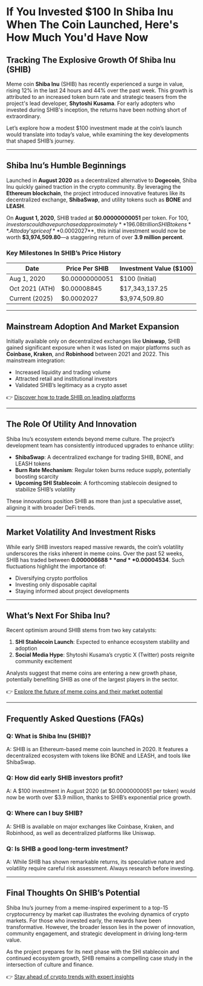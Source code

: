# If You Invested $100 In Shiba Inu When The Coin Launched, Here's How Much You'd Have Now

## Tracking The Explosive Growth Of Shiba Inu (SHIB)

Meme coin **Shiba Inu** (SHIB) has recently experienced a surge in value, rising 12% in the last 24 hours and 44% over the past week. This growth is attributed to an increased token burn rate and strategic teasers from the project's lead developer, **Shytoshi Kusama**. For early adopters who invested during SHIB's inception, the returns have been nothing short of extraordinary.

Let’s explore how a modest $100 investment made at the coin’s launch would translate into today’s value, while examining the key developments that shaped SHIB’s journey.

---

## Shiba Inu’s Humble Beginnings

Launched in **August 2020** as a decentralized alternative to **Dogecoin**, Shiba Inu quickly gained traction in the crypto community. By leveraging the **Ethereum blockchain**, the project introduced innovative features like its decentralized exchange, **ShibaSwap**, and utility tokens such as **BONE** and **LEASH**.

On **August 1, 2020**, SHIB traded at **$0.00000000051** per token. For $100, investors could have purchased approximately **196.08 trillion SHIB tokens**. At today’s price of **$0.0002027**, this initial investment would now be worth **$3,974,509.80**—a staggering return of over **3.9 million percent**.

### Key Milestones In SHIB’s Price History
| Date          | Price Per SHIB | Investment Value ($100) |
|---------------|----------------|-------------------------|
| Aug 1, 2020   | $0.00000000051 | $100 (Initial)          |
| Oct 2021 (ATH)| $0.00008845    | $17,343,137.25          |
| Current (2025) | $0.0002027     | $3,974,509.80           |

---

## Mainstream Adoption And Market Expansion

Initially available only on decentralized exchanges like **Uniswap**, SHIB gained significant exposure when it was listed on major platforms such as **Coinbase, Kraken**, and **Robinhood** between 2021 and 2022. This mainstream integration:

- Increased liquidity and trading volume
- Attracted retail and institutional investors
- Validated SHIB’s legitimacy as a crypto asset

👉 [Discover how to trade SHIB on leading platforms](https://bit.ly/okx-bonus)

---

## The Role Of Utility And Innovation

Shiba Inu’s ecosystem extends beyond meme culture. The project’s development team has consistently introduced upgrades to enhance utility:

- **ShibaSwap**: A decentralized exchange for trading SHIB, BONE, and LEASH tokens
- **Burn Rate Mechanism**: Regular token burns reduce supply, potentially boosting scarcity
- **Upcoming SHI Stablecoin**: A forthcoming stablecoin designed to stabilize SHIB’s volatility

These innovations position SHIB as more than just a speculative asset, aligning it with broader DeFi trends.

---

## Market Volatility And Investment Risks

While early SHIB investors reaped massive rewards, the coin’s volatility underscores the risks inherent in meme coins. Over the past 52 weeks, SHIB has traded between **$0.000006688** and **$0.00004534**. Such fluctuations highlight the importance of:

- Diversifying crypto portfolios
- Investing only disposable capital
- Staying informed about project developments

---

## What’s Next For Shiba Inu?

Recent optimism around SHIB stems from two key catalysts:

1. **SHI Stablecoin Launch**: Expected to enhance ecosystem stability and adoption
2. **Social Media Hype**: Shytoshi Kusama’s cryptic X (Twitter) posts reignite community excitement

Analysts suggest that meme coins are entering a new growth phase, potentially benefiting SHIB as one of the largest players in the sector.

👉 [Explore the future of meme coins and their market potential](https://bit.ly/okx-bonus)

---

## Frequently Asked Questions (FAQs)

### **Q: What is Shiba Inu (SHIB)?**
A: SHIB is an Ethereum-based meme coin launched in 2020. It features a decentralized ecosystem with tokens like BONE and LEASH, and tools like ShibaSwap.

### **Q: How did early SHIB investors profit?**
A: A $100 investment in August 2020 (at $0.00000000051 per token) would now be worth over $3.9 million, thanks to SHIB’s exponential price growth.

### **Q: Where can I buy SHIB?**
A: SHIB is available on major exchanges like Coinbase, Kraken, and Robinhood, as well as decentralized platforms like Uniswap.

### **Q: Is SHIB a good long-term investment?**
A: While SHIB has shown remarkable returns, its speculative nature and volatility require careful risk assessment. Always research before investing.

---

## Final Thoughts On SHIB’s Potential

Shiba Inu’s journey from a meme-inspired experiment to a top-15 cryptocurrency by market cap illustrates the evolving dynamics of crypto markets. For those who invested early, the rewards have been transformative. However, the broader lesson lies in the power of innovation, community engagement, and strategic development in driving long-term value.

As the project prepares for its next phase with the SHI stablecoin and continued ecosystem growth, SHIB remains a compelling case study in the intersection of culture and finance.

👉 [Stay ahead of crypto trends with expert insights](https://bit.ly/okx-bonus)